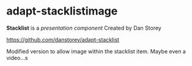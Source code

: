 # adapt-stacklistimage

**Stacklist** is a *presentation component* Created by Dan Storey

https://github.com/danstorey/adapt-stacklist

Modified version to allow image within the stacklist item. Maybe even a video...s